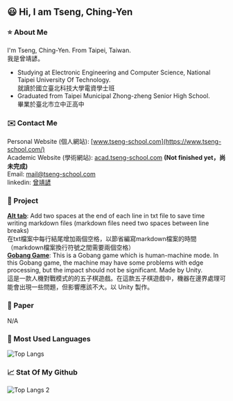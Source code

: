 ## :smiley: Hi, I am Tseng, Ching-Yen
### :star: About Me
I'm Tseng, Ching-Yen. From Taipei, Taiwan.  
我是曾靖諺。

- Studying at Electronic Engineering and Computer Science, National Taipei University Of Technology.  
就讀於國立臺北科技大學電資學士班  
- Graduated from Taipei Municipal Zhong-zheng Senior High School.  
畢業於臺北市立中正高中  

### :envelope: Contact Me
Personal Website (個人網站): [www.tseng-school.com](https://www.tseng-school.com/)  
Academic Website (學術網站): [acad.tseng-school.com](https://acad.tseng-school.com/)  **(Not finished yet，尚未完成)**  
Email: mail@tseng-school.com  
linkedin: [曾靖諺](https://tw.linkedin.com/in/靖諺-曾-bb34b52b9)  

### :open_file_folder: Project
[**Alt tab**](https://github.com/chingyen06/Readmd-alt-tab): Add two spaces at the end of each line in txt file to save time writing markdown files (markdown files need two spaces between line breaks)  
在txt檔案中每行結尾增加兩個空格，以節省編寫markdown檔案的時間（markdown檔案換行符號之間需要兩個空格）  
[**Gobang Game**](https://github.com/chingyen06/Gobang-Program): This is a Gobang game which is human-machine mode. In this Gobang game, the machine may have some problems with edge processing, but the impact should not be significant. Made by Unity.  
這是一款人機對戰模式的的五子棋遊戲。在這款五子棋遊戲中，機器在邊界處理可能會出現一些問題，但影響應該不大。以 Unity 製作。  

### :bookmark_tabs: Paper
N/A

### :pencil: Most Used Languages
![Top Langs](https://github-readme-stats.vercel.app/api/top-langs/?username=chingyen06&theme=tokyonight&hide=asp.net)

### :chart_with_upwards_trend: Stat Of My Github
![Top Langs 2](https://github-readme-stats.vercel.app/api?username=chingyen06&theme=algolia&show_icons=true)
